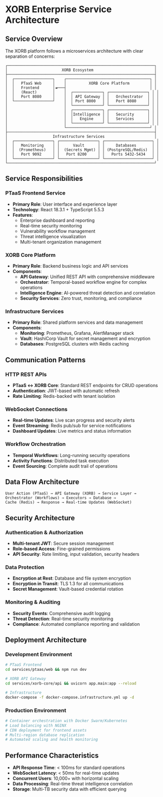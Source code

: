 # XORB Enterprise Service Architecture

##  Service Overview

The XORB platform follows a microservices architecture with clear separation of concerns:

```
┌─────────────────────────────────────────────────────────────────┐
│                        XORB Ecosystem                           │
├─────────────────────────────────────────────────────────────────┤
│  ┌─────────────────┐    ┌─────────────────────────────────────┐ │
│  │   PTaaS Web     │    │          XORB Core Platform         │ │
│  │   Frontend      │◄───┤                                     │ │
│  │   (React)       │    │  ┌─────────────┐ ┌─────────────────┐ │ │
│  │   Port 8080     │    │  │ API Gateway │ │   Orchestrator  │ │ │
│  └─────────────────┘    │  │ Port 8000   │ │   Port 8080     │ │ │
│                         │  └─────────────┘ └─────────────────┘ │ │
│                         │  ┌─────────────┐ ┌─────────────────┐ │ │
│                         │  │Intelligence │ │   Security      │ │ │
│                         │  │   Engine    │ │   Services      │ │ │
│                         │  └─────────────┘ └─────────────────┘ │ │
│                         └─────────────────────────────────────┘ │
├─────────────────────────────────────────────────────────────────┤
│                    Infrastructure Services                      │
│  ┌─────────────────┐ ┌─────────────────┐ ┌─────────────────────┐ │
│  │   Monitoring    │ │      Vault      │ │     Databases       │ │
│  │  (Prometheus)   │ │  (Secrets Mgmt) │ │ (PostgreSQL/Redis)  │ │
│  │   Port 9092     │ │   Port 8200     │ │   Ports 5432-5434   │ │
│  └─────────────────┘ └─────────────────┘ └─────────────────────┘ │
└─────────────────────────────────────────────────────────────────┘
```

##  Service Responsibilities

###  PTaaS Frontend Service
- **Primary Role**: User interface and experience layer
- **Technology**: React 18.3.1 + TypeScript 5.5.3
- **Features**:
  - Enterprise dashboard and reporting
  - Real-time security monitoring
  - Vulnerability workflow management
  - Threat intelligence visualization
  - Multi-tenant organization management

###  XORB Core Platform
- **Primary Role**: Backend business logic and API services
- **Components**:
  - **API Gateway**: Unified REST API with comprehensive middleware
  - **Orchestrator**: Temporal-based workflow engine for complex operations
  - **Intelligence Engine**: AI-powered threat detection and correlation
  - **Security Services**: Zero trust, monitoring, and compliance

###  Infrastructure Services
- **Primary Role**: Shared platform services and data management
- **Components**:
  - **Monitoring**: Prometheus, Grafana, AlertManager stack
  - **Vault**: HashiCorp Vault for secret management and encryption
  - **Databases**: PostgreSQL clusters with Redis caching

##  Communication Patterns

###  HTTP REST APIs
- **PTaaS ↔ XORB Core**: Standard REST endpoints for CRUD operations
- **Authentication**: JWT-based with automatic refresh
- **Rate Limiting**: Redis-backed with tenant isolation

###  WebSocket Connections
- **Real-time Updates**: Live scan progress and security alerts
- **Event Streaming**: Redis pub/sub for service notifications
- **Dashboard Updates**: Live metrics and status information

###  Workflow Orchestration
- **Temporal Workflows**: Long-running security operations
- **Activity Functions**: Distributed task execution
- **Event Sourcing**: Complete audit trail of operations

##  Data Flow Architecture

```
User Action (PTaaS) → API Gateway (XORB) → Service Layer →
Orchestrator (Workflows) → Executors → Database →
Cache (Redis) → Response → Real-time Updates (WebSocket)
```

##  Security Architecture

###  Authentication & Authorization
- **Multi-tenant JWT**: Secure session management
- **Role-based Access**: Fine-grained permissions
- **API Security**: Rate limiting, input validation, security headers

###  Data Protection
- **Encryption at Rest**: Database and file system encryption
- **Encryption in Transit**: TLS 1.3 for all communications
- **Secret Management**: Vault-based credential rotation

###  Monitoring & Auditing
- **Security Events**: Comprehensive audit logging
- **Threat Detection**: Real-time security monitoring
- **Compliance**: Automated compliance reporting and validation

##  Deployment Architecture

###  Development Environment
```bash
# PTaaS Frontend
cd services/ptaas/web && npm run dev

# XORB API Gateway
cd services/xorb-core/api && uvicorn app.main:app --reload

# Infrastructure
docker-compose -f docker-compose.infrastructure.yml up -d
```

###  Production Environment
```bash
# Container orchestration with Docker Swarm/Kubernetes
# Load balancing with NGINX
# CDN deployment for frontend assets
# Multi-region database replication
# Automated scaling and health monitoring
```

##  Performance Characteristics

- **API Response Time**: < 100ms for standard operations
- **WebSocket Latency**: < 50ms for real-time updates
- **Concurrent Users**: 10,000+ with horizontal scaling
- **Data Processing**: Real-time threat intelligence correlation
- **Storage**: Multi-TB security data with efficient querying